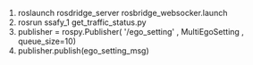 1. roslaunch rosdridge_server rosbridge_websocker.launch
2. rosrun ssafy_1 get_traffic_status.py
3. publisher = rospy.Publisher( '/ego_setting' , MultiEgoSetting , queue_size=10)
4. publisher.publish(ego_setting_msg)